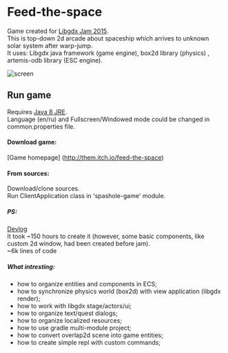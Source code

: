 # Feed-the-space
Game created for [Libgdx Jam 2015](http://itch.io/jam/libgdxjam).<br>
This is top-down 2d arcade about spaceship which arrives to unknown solar system after warp-jump.<br>
It uses: Libgdx java framework (game engine), box2d library (physics) , artemis-odb library (ESC engine).<br>

![screen](http://cs630221.vk.me/v630221319/eb85/3USpEmjLmDI.jpg "Logo Title Text 1")

## Run game
Requires [Java 8 JRE](http://www.oracle.com/technetwork/java/javase/downloads/jre8-downloads-2133155.html).<br>
Language (en/ru) and Fullscreen/Windowed mode could be changed in common.properties file.<br>

#### Download game:
[Game homepage] (http://them.itch.io/feed-the-space)

#### From sources:
Download/clone sources.<br>
Run ClientApplication class in 'spashole-game' module.<br>

##### PS:
[Devlog](http://itch.io/jam/libgdxjam/topic/12183/feed-the-space-by-them-devlog#post-6444)<br>
It took ~150 hours to create it (however, some basic components, like custom 2d window, had been created before jam).<br>
~6k lines of code<br>

##### What intresting:
- how to organize entities and components in ECS;
- how to synchronize physics world (box2d) with view application (libgdx render);
- how to work with libgdx stage/actors/ui;
- how to organize text/quest dialogs;
- how to organize localized resources;
- how to use gradle multi-module project;
- how to convert overlap2d scene into game entities;
- how to create simple repl with custom commands;
